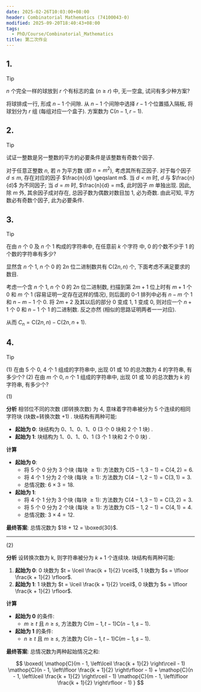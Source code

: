 ```yaml
---
date: 2025-02-26T10:03:00+08:00
header: Combinatorial Mathematics (74100043-0)
modified: 2025-09-20T18:40:43+08:00
tags:
  - PhD/Course/Combinatorial_Mathematics
title: 第二次作业
---
```


## 1.

> [!TIP]
> $n$ 个完全一样的球放到 $r$ 个有标志的盒 $(n \geqslant r)$ 中, 无一空盒, 试问有多少种方案?

将球排成一行, 形成 $n - 1$ 个间隙. 从 $n - 1$ 个间隙中选择 $r - 1$ 个位置插入隔板, 将球划分为 $r$ 组 (每组对应一个盒子). 方案数为 $\mathop{C}(n - 1, r - 1)$.

## 2.

> [!TIP]
> 试证一整数是另一整数的平方的必要条件是该整数有奇数个因子.

对于任意正整数 $n$, 若 $n$ 为平方数 (即 $n = m^2$), 考虑其所有正因子. 对于每个因子 $d \leqslant m$, 存在对应的因子 $\frac{n}{d} \geqslant m$. 当 $d < m$ 时, $d$ 与 $\frac{n}{d}$ 为不同因子; 当 $d = m$ 时, $\frac{n}{d} = m$, 此时因子 $m$ 单独出现. 因此, 除 $m$ 外, 其余因子成对存在, 总因子数为偶数对数目加 1, 必为奇数. 由此可知, 平方数必有奇数个因子, 此为必要条件.

## 3.

> [!TIP]
> 在由 $n$ 个 0 及 $n$ 个 1 构成的字符串中, 在任意前 $k$ 个字符 中, 0 的个数不少于 1 的个数的字符串有多少?

<!-- [卡塔兰数 - 维基百科, 自由的百科全书](https://zh.wikipedia.org/wiki/%E5%8D%A1%E5%A1%94%E5%85%B0%E6%95%B0#%E5%BA%94%E7%94%A8) -->

显然含 $n$ 个 1, $n$ 个 0 的 $2 n$ 位二进制数共有 $\mathop{C}(2 n, n)$ 个, 下面考虑不满足要求的数目.

考虑一个含 $n$ 个 1, $n$ 个 0 的 $2 n$ 位二进制数, 扫描到第 $2 m + 1$ 位上时有 $m + 1$ 个 0 和 $m$ 个 1 (容易证明一定存在这样的情况), 则后面的 0-1 排列中必有 $n - m$ 个 1 和 $n - m - 1$ 个 0. 将 $2 m + 2$ 及其以后的部分 0 变成 1, 1 变成 0, 则对应一个 $n + 1$ 个 0 和 $n - 1$ 个 1 的二进制数. 反之亦然 (相似的思路证明两者一一对应).

从而 $C_n = \mathop{C}(2 n, n) - \mathop{C}(2 n, n + 1)$.

## 4.

> [!TIP]
> (1) 在由 5 个 0, 4 个 1 组成的字符串中, 出现 01 或 10 的总次数为 4 的字符串, 有多少个?
> (2) 在由 $m$ 个 0, $n$ 个 1 组成的字符串中, 出现 01 或 10 的总次数为 $k$ 的字符串, 有多少个?

(1)

**分析**
相邻位不同的次数 (即转换次数) 为 4, 意味着字符串被分为 5 个连续的相同字符块 (块数=转换次数 +1) . 块结构有两种可能:

- **起始为 0**: 块结构为 0、1、0、1、0 (3 个 0 块和 2 个 1 块) .
- **起始为 1**: 块结构为 1、0、1、0、1 (3 个 1 块和 2 个 0 块) .

**计算**

- **起始为 0**:
  - 将 5 个 0 分为 3 个块 (每块 $\geqslant 1$): 方法数为 $\mathop{C}(5 - 1, 3 - 1) = \mathop{C}(4, 2) = 6$.
  - 将 4 个 1 分为 2 个块 (每块 $\geqslant 1$): 方法数为 $\mathop{C}(4 - 1, 2 - 1) = \mathop{C}(3, 1) = 3$.
  - 总情况数: $6 \times 3 = 18$.
- **起始为 1**:
  - 将 4 个 1 分为 3 个块 (每块 $\geqslant 1$): 方法数为 $\mathop{C}(4 - 1, 3 - 1) = \mathop{C}(3, 2) = 3$.
  - 将 5 个 0 分为 2 个块 (每块 $\geqslant 1$): 方法数为 $\mathop{C}(5 - 1, 2 - 1) = \mathop{C}(4, 1) = 4$.
  - 总情况数: $3 \times 4 = 12$.

**最终答案**:
总情况数为 $18 + 12 = \boxed{30}$.

---

(2)

**分析**
设转换次数为 k, 则字符串被分为 $k + 1$ 个连续块. 块结构有两种可能:

1. **起始为 0**: 0 块数为 $t = \lceil \frac{k + 1}{2} \rceil$, 1 块数为 $s = \lfloor \frac{k + 1}{2} \rfloor$.
2. **起始为 1**: 1 块数为 $t = \lceil \frac{k + 1}{2} \rceil$, 0 块数为 $s = \lfloor \frac{k + 1}{2} \rfloor$.

**计算**

- **起始为 0** 的条件:
  - $m \geqslant t$ 且 $n \geqslant s$, 方法数为 $\mathop{C}(m - 1, t - 1) \mathop{C}(n - 1, s - 1)$.
- **起始为 1** 的条件:
  - $n \geqslant t$ 且 $m \geqslant s$, 方法数为 $\mathop{C}(n - 1, t - 1) \mathop{C}(m - 1, s - 1)$.

**最终答案**:
总情况数为两种起始情况之和:

$$
\boxed{
  \mathop{C}(m - 1, \left\lceil \frac{k + 1}{2} \right\rceil - 1) \mathop{C}(n - 1, \left\lfloor \frac{k + 1}{2} \right\rfloor - 1) +
  \mathop{C}(n - 1, \left\lceil \frac{k + 1}{2} \right\rceil - 1) \mathop{C}(m - 1, \left\lfloor \frac{k + 1}{2} \right\rfloor - 1)
}
$$

